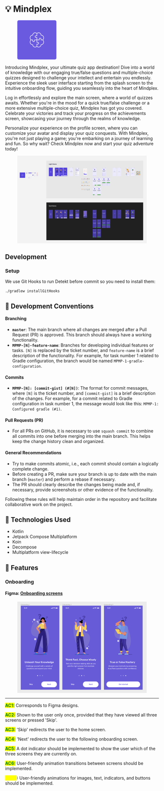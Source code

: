 # 💡 Mindplex

<div align="left">

<figure><img src=".gitbook/assets/Logo.svg" alt="" width="128"><figcaption></figcaption></figure>

</div>

Introducing Mindplex, your ultimate quiz app destination! Dive into a world of knowledge with our engaging true/false
questions and multiple-choice quizzes designed to challenge your intellect and entertain you endlessly. Experience the
sleek user interface starting from the splash screen to the intuitive onboarding flow, guiding you seamlessly into the
heart of Mindplex.

Log in effortlessly and explore the main screen, where a world of quizzes awaits. Whether you're in the mood for a quick
true/false challenge or a more extensive multiple-choice quiz, Mindplex has got you covered. Celebrate your victories
and track your progress on the achievements screen, showcasing your journey through the realms of knowledge.

Personalize your experience on the profile screen, where you can customize your avatar and display your quiz conquests.
With Mindplex, you're not just playing a game; you're embarking on a journey of learning and fun. So why wait? Check
Mindplex now and start your quiz adventure today!



<figure><img src=".gitbook/assets/image (1).png" alt=""><figcaption></figcaption></figure>

## Development

### Setup

We use Git Hooks to run Detekt before commit so you need to install them:

```shell
./gradlew installGitHooks
```

## 📁 Development Conventions

#### Branching

* **`master`**: The main branch where all changes are merged after a Pull Request (PR) is approved. This branch should
  always have a working functionality.
* **`MPMP-[N]-feature-name`**: Branches for developing individual features or tasks. `[N]` is replaced by the ticket
  number, and `feature-name` is a brief description of the functionality. For example, for task number 1 related to
  Gradle configuration, the branch would be named `MPMP-1-gradle-configuration`.

#### Commits

* **`MPMP-[N]: [commit-gist] (#[N])`**: The format for commit messages, where `[N]` is the ticket number,
  and `[commit-gist]` is a brief description of the changes. For example, for a commit related to Gradle configuration
  in task number 1, the message would look like this: `MPMP-1: Configured gradle (#1)`.

#### Pull Requests (PR)

* For all PRs on GitHub, it is necessary to use `squash commit` to combine all commits into one before merging into the
  main branch. This helps keep the change history clean and organized.

#### General Recommendations

* Try to make commits atomic, i.e., each commit should contain a logically complete change.
* Before creating a PR, make sure your branch is up to date with the main branch (`master`) and perform a rebase if
  necessary.
* The PR should clearly describe the changes being made and, if necessary, provide screenshots or other evidence of the
  functionality.

Following these rules will help maintain order in the repository and facilitate collaborative work on the project.

## 🚀 Technologies Used

* Kotlin
* Jetpack Compose Multiplatform
* Koin
* Decompose
* Multiplatform view-lifecycle

## 📱 Features

### Onboarding

#### Figma: [Onboarding screens](https://www.figma.com/file/iI2ctMyZwWFNMbFcYsbk9q/Mindplex?type=design\&node-id=0-460\&mode=design\&t=27bRTu2XvkRIwMDj-4)

<figure><img src=".gitbook/assets/image.png" alt=""><figcaption></figcaption></figure>

***

<mark style="color:green;">**AC1:**</mark> Corresponds to Figma designs.

<mark style="color:green;">**AC2:**</mark> Shown to the user only once, provided that they have viewed all three screens
or pressed 'Skip'.

<mark style="color:green;">**AC3:**</mark> 'Skip' redirects the user to the home screen.

<mark style="color:green;">**AC4:**</mark> 'Next' redirects the user to the following onboarding screen.

<mark style="color:green;">**AC5:**</mark> A dot indicator should be implemented to show the user which of the three
screens they are currently on.

<mark style="color:green;">**AC6:**</mark> User-friendly animation transitions between screens should be implemented.

<mark style="color:yellow;">**OAC7**</mark>**:** User-friendly animations for images, text, indicators, and buttons
should be implemented.

